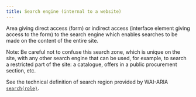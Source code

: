 ```yaml
---
title: Search engine (internal to a website)
---
```


Area giving direct access (form) or indirect access (interface element giving access to the form) to the search engine which enables searches to be made on the content of the entire site.

Note: Be careful not to confuse this search zone, which is unique on the site, with any other search engine that can be used, for example, to search a restricted part of the site: a catalogue, offers in a public procurement section, etc.

See the technical definition of search region provided by WAI-ARIA [`search(role)`](https://www.w3.org/TR/wai-aria-1.1/#search).
